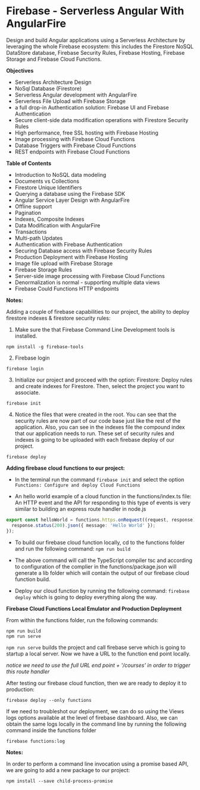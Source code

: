 # Firebase - Serverless Angular With AngularFire

Design and build Angular applications using a Serverless Architecture by leveraging the whole Firebase ecosystem: this includes the Firestore NoSQL DataStore database, Firebase Security Rules, Firebase Hosting, Firebase Storage and Firebase Cloud Functions.

**Objectives**
* Serverless Architecture Design
* NoSql Database (Firestore)
* Serverless Angular development with AngularFire
* Serverless File Upload with Firebase Storage
* a full drop-in Authentication solution: Firebase UI and Firebase Authentication
* Secure client-side data modification operations with Firestore Security Rules
* High performance, free SSL hosting with Firebase Hosting
* Image processing with Firebase Cloud Functions
* Database Triggers with Firebase Cloud Functions
* REST endpoints with Firebase Cloud Functions

**Table of Contents**

* Introduction to NoSQL data modeling
* Documents vs Collections
* Firestore Unique Identifiers
* Querying a database using the Firebase SDK
* Angular Service Layer Design with AngularFire
* Offline support
* Pagination
* Indexes, Composite Indexes
* Data Modification with AngularFire
* Transactions
* Multi-path Updates
* Authentication with Firebase Authentication
* Securing Database access with Firebase Security Rules
* Production Deployment with Firebase Hosting
* Image file upload with Firebase Storage
* Firebase Storage Rules
* Server-side image processing with Firebase Cloud Functions
* Denormalization is normal - supporting multiple data views
* Firebase Could Functions HTTP endpoints

**Notes:**

Adding a couple of firebase capabilities to our project, the ability to deploy firestore indexes & firestore security rules:

1. Make sure the that Firebase Command Line Development tools is installed.

```
npm install -g firebase-tools
```

2. Firebase login

```
firebase login
```

3. Initialize our project and proceed with the option: Firestore: Deploy rules and create indexes for Firestore. Then, select the project you want to associate. 

```
firebase init
```

4. Notice the files that were created in the root. You can see that the security rules are now part of our code base just like the rest of the application. Also, you can see in the indexes file the compound index that our application needs to run. These set of security rules and indexes is going to be uploaded with each firebase deploy of our project.

```
firebase deploy
```

**Adding firebase cloud functions to our project:**

* In the terminal run the command `firebase init` and select the option `Functions: Configure and deploy Cloud Functions`

*  An hello world example of a cloud function in the functions/index.ts file: An HTTP event and the API for responding to this type of events is very similar to building an express route handler in node.js

```TypeScript
export const helloWorld = functions.https.onRequest((request, response) => {
  response.status(200).json({ message: 'Hello World' });
});
```

* To build our firebase cloud function locally, cd to the functions folder and run the following command: `npm run build`

* The above command will call the TypeScript compiler tsc and according to configuration of the complier in the functions/package.json will generate a lib folder which will contain the output of our firebase cloud function build.

* Deploy our cloud function by running the following command: `firebase deploy` which is going to deploy everything along the way.

**Firebase Cloud Functions Local Emulator and Production Deployment**

From within the functions folder, run the following commands:
```
npm run build
npm run serve 
```
`npm run serve` builds the project and call firebase serve which is going to startup a local server. Now we have a URL to the function end point locally.

*notice we need to use the full URL end point + '/courses' in order to trigger this route handler*

After testing our firebase cloud function, then we are ready to deploy it to production:
```
firebase deploy --only functions
```

If we need to troubleshot our deployment, we can do so using the Views logs options available at the level of firebase dashboard. Also, we can obtain the same logs locally in the command line by running the following command inside the functions folder
```
firebase functions:log
```

**Notes:**

In order to perform a command line invocation using a promise based API, we are going to add a new package to our project:
```
npm install --save child-process-promise
```